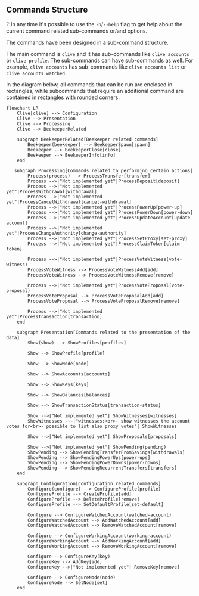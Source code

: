 ## Commands Structure

:grey_question: In any time it's possible to use the `-h`/`--help` flag to get help about the current command related
sub-commands
or/and options.

The commands have been designed in a sub-command structure.

The main command is `clive` and it has sub-commands like `clive accounts` or `clive profile`.
The sub-commands can have sub-commands as well. For example, `clive accounts` has sub-commands
like `clive accounts list` or `clive accounts watched`.

In the diagram below, all commands that can be run are enclosed in rectangles, while subcommands that require an
additional command are contained in rectangles with rounded corners.

```mermaid
flowchart LR
    Clive[clive] --> Configuration
    Clive --> Presentation
    Clive --> Processing
    Clive --> BeekeeperRelated

    subgraph BeekeeperRelated[Beekeeper related commands]
        Beekeeper(beekeeper) --> BeekeeperSpawn[spawn]
        Beekeeper --> BeekeeperClose[close]
        Beekeeper --> BeekeeperInfo[info]
    end

   subgraph Processing[Commands related to performing certain actions]
        Process(process) --> ProcessTransfer[transfer]
        Process -->|"Not implemented yet"|ProcessDeposit[deposit]
        Process -->|"Not implemented yet"|ProcessWithdrawal[withdrawal]
        Process -->|"Not implemented yet"|ProcessCancelWithdrawal[cancel-withdrawal]
        Process -->|"Not implemented yet"|ProcessPowerUp[power-up]
        Process -->|"Not implemented yet"|ProcessPowerDown[power-down]
        Process -->|"Not implemented yet"|ProcessUpdateAccount[update-account]
        Process -->|"Not implemented yet"|ProcessChangeAuthority[change-authority]
        Process -->|"Not implemented yet"|ProcessSetProxy[set-proxy]
        Process -->|"Not implemented yet"|ProcessClaimToken[claim-token]

        Process -->|"Not implemented yet"|ProcessVoteWitness(vote-witness)
        ProcessVoteWitness --> ProcessVoteWitnessAdd[add]
        ProcessVoteWitness --> ProcessVoteWitnessRemove[remove]

        Process -->|"Not implemented yet"|ProcessVoteProposal(vote-proposal)
        ProcessVoteProposal --> ProcessVoteProposalAdd[add]
        ProcessVoteProposal --> ProcessVoteProposalRemove[remove]

        Process -->|"Not implemented yet"|ProcessTransaction[transaction]
    end

    subgraph Presentation[Commands related to the presentation of the data]
        Show(show) --> ShowProfiles[profiles]

        Show --> ShowProfile[profile]

        Show --> ShowNode[node]

        Show --> ShowAccounts[accounts]

        Show --> ShowKeys[keys]

        Show --> ShowBalances[balances]

        Show --> ShowTransactionStatus[transaction-status]

        Show -->|"Not implemented yet"| ShowWitnesses[witnesses]
        ShowWitnesses ~~~|"witnesses:<br>- show witnesses the account votes for<br>- possible to list also proxy votes"| ShowWitnesses

        Show -->|"Not implemented yet"| ShowProposals[proposals]

        Show -->|"Not implemented yet"| ShowPending(pending)
        ShowPending --> ShowPendingTransferFromSavings[withdrawals]
        ShowPending --> ShowPendingPowerUps[power-ups]
        ShowPending --> ShowPendingPowerDowns[power-downs]
        ShowPending --> ShowPendingRecurrentTransfers[transfers]
    end

    subgraph Configuration[Configuration related commands]
        Configure(configure) --> ConfigureProfile(profile)
        ConfigureProfile --> CreateProfile[add]
        ConfigureProfile --> DeleteProfile[remove]
        ConfigureProfile --> SetDefaultProfile[set-default]

        Configure --> ConfigureWatchedAccount(watched-account)
        ConfigureWatchedAccount --> AddWatchedAccount[add]
        ConfigureWatchedAccount --> RemoveWatchedAccount[remove]

        Configure --> ConfigureWorkingAccount(working-account)
        ConfigureWorkingAccount --> AddWorkingAccount[add]
        ConfigureWorkingAccount --> RemoveWorkingAccount[remove]

        Configure --> ConfigureKey(key)
        ConfigureKey --> AddKey[add]
        ConfigureKey -->|"Not implemented yet"| RemoveKey[remove]

        Configure --> ConfigureNode(node)
        ConfigureNode --> SetNode[set]
    end
```
